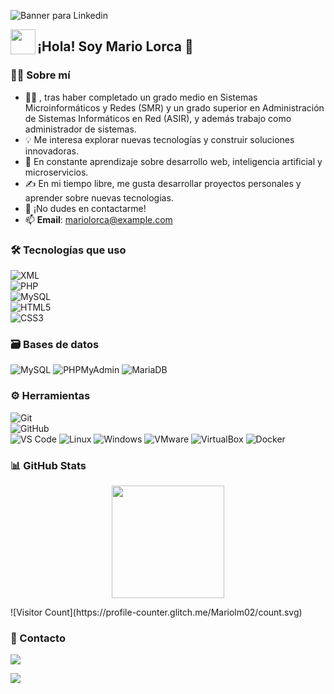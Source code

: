 ![Banner para Linkedin](https://github.com/user-attachments/assets/8fc69a84-1bf3-4429-b638-228ecc7ec0ec)

<img src="./assets/HandWave.gif" width="40" align="left"/>  
<h2 align="left">¡Hola! Soy Mario Lorca 👋 </h2>

### 👨‍💻 Sobre mí

- 👨‍💻 , tras haber completado un grado medio en Sistemas Microinformáticos y Redes (SMR) y un grado superior en Administración de Sistemas Informáticos en Red (ASIR), y además trabajo como administrador de sistemas.  
- 💡 Me interesa explorar nuevas tecnologías y construir soluciones innovadoras.  
- 🌱 En constante aprendizaje sobre desarrollo web, inteligencia artificial y microservicios.  
- ✍️ En mi tiempo libre, me gusta desarrollar proyectos personales y aprender sobre nuevas tecnologias.  
- 💬 ¡No dudes en contactarme!  
- 📫 **Email**: [mariolorca@example.com](mailto:mariolorca@example.com)  

### 🛠 Tecnologías que uso

![XML](https://img.shields.io/badge/xml-%23E34F26.svg?style=for-the-badge&logo=xml&logoColor=white)  
![PHP](https://img.shields.io/badge/php-%23777BB4.svg?style=for-the-badge&logo=php&logoColor=white)  
![MySQL](https://img.shields.io/badge/mysql-%2300f.svg?style=for-the-badge&logo=mysql&logoColor=white)  
![HTML5](https://img.shields.io/badge/html5-%23E34F26.svg?style=for-the-badge&logo=html5&logoColor=white)  
![CSS3](https://img.shields.io/badge/css3-%231572B6.svg?style=for-the-badge&logo=css3&logoColor=white)  


### 🗃 Bases de datos

![MySQL](https://img.shields.io/badge/MySQL-%2300f.svg?style=for-the-badge&logo=mysql&logoColor=white)
![PHPMyAdmin](https://img.shields.io/badge/PhpMyAdmin-%2366ccff.svg?style=for-the-badge&logo=phpmyadmin&logoColor=white)
![MariaDB](https://img.shields.io/badge/MariaDB-%23003545.svg?style=for-the-badge&logo=mariadb&logoColor=white)
  

### ⚙️ Herramientas

![Git](https://img.shields.io/badge/git-%23F05033.svg?style=for-the-badge&logo=git&logoColor=white)  
![GitHub](https://img.shields.io/badge/github-%23121011.svg?style=for-the-badge&logo=github&logoColor=white)  
![VS Code](https://img.shields.io/badge/Visual%20Studio%20Code-0078d7.svg?style=for-the-badge&logo=visual-studio-code&logoColor=white) 
![Linux](https://img.shields.io/badge/Linux-%23F7B93E.svg?style=for-the-badge&logo=linux&logoColor=white)
![Windows](https://img.shields.io/badge/Windows-%231572B6.svg?style=for-the-badge&logo=windows&logoColor=white)
![VMware](https://img.shields.io/badge/VMware-%23696969.svg?style=for-the-badge&logo=vmware&logoColor=white)
![VirtualBox](https://img.shields.io/badge/VirtualBox-%2349A1F2.svg?style=for-the-badge&logo=virtualbox&logoColor=white)
![Docker](https://img.shields.io/badge/docker-%2300af9f.svg?style=for-the-badge&logo=docker&logoColor=white)



### 📊 GitHub Stats

<p align="center">
  <img height="180em" src="https://github-readme-streak-stats.herokuapp.com/?user=Mariolm02&theme=dark&hide_border=true"/>
</p>
![Visitor Count](https://profile-counter.glitch.me/Mariolm02/count.svg)


### 💼 Contacto

<p align="center">
  
<a href="https://www.linkedin.com/in/mariolorca/"><img src="https://img.shields.io/badge/LinkedIn-Mario%20Lorca-blue?style=flat&logo=linkedin"/></a>

<a href="mailto:mariolorca@gmail.com"><img src="https://img.shields.io/badge/Gmail-mariolorca%40example.com-red?style=flat&logo=gmail"/></a>
</p>
